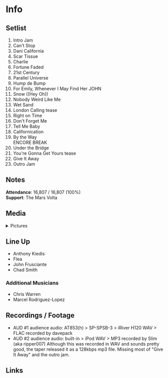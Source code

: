 # Info

## Setlist

1. Intro Jam
2. Can't Stop
3. Dani California
4. Scar Tissue
5. Charlie
6. Fortune Faded
7. 21st Century
8. Parallel Universe
9. Hump de Bump
10. For Emily, Whenever I May Find Her JOHN
11. Snow ((Hey Oh))
12. Nobody Weird Like Me
13. Wet Sand
14. London Calling tease
15. Right on Time
16. Don't Forget Me
17. Tell Me Baby
18. Californication
19. By the Way
<br> ENCORE BREAK
20. Under the Bridge
21. You're Gonna Get Yours tease
22. Give It Away
23. Outro Jam

## Notes

**Attendance**: 16,807 / 16,807 (100%)
<br>
**Support**: The Mars Volta

## Media 

<details>
  <summary>Pictures</summary>
  <!--<img alt="Setlist" title="Setlist" src="_.jpg" height="200" />
  <img alt="Flyer" title="Flyer" src="_.jpg" height="200" />
  <img alt="Clipper" title="Clipper" src="_.jpg" height="200" />
  <img alt="Ticket" title="Ticket" src="_.jpg" height="200" />
  -->
</details>

## Line Up

* Anthony Kiedis
* Flea
* John Frusciante
* Chad Smith

### Additional Musicians

* Chris Warren  
* Marcel Rodriguez-Lopez

## Recordings / Footage

* AUD #1 audience audio: AT853(h) > SP-SPSB-3 > iRiver H120 WAV > FLAC recorded by davepack 
* AUD #2 audience audio: built-in > iPod WAV > MP3 recorded by Slim (aka ripper007) Although this was recorded in WAV and sounds pretty good, the taper released it as a 128kbps mp3 file. Missing most of "Give It Away" and the outro jam.

## Links
